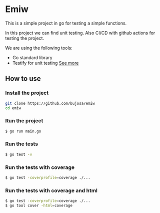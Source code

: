 # Emiw
This is a simple project in go for testing a simple functions. 

In this project we can find unit testing. Also CI/CD with github actions for testing the project.

We are using the following tools:

- Go standard library
- Testify for unit testing [See more](https://github.com/stretchr/testify)

## How to use

### Install the project
```bash
git clone https://github.com/bujosa/emiw
cd emiw
```

### Run the project
```bash
$ go run main.go
```

### Run the tests
```bash
$ go test -v
```

### Run the tests with coverage
```bash
$ go test -coverprofile=coverage ./...
```

### Run the tests with coverage and html
```bash
$ go test -coverprofile=coverage ./... 
$ go tool cover -html=coverage
```


